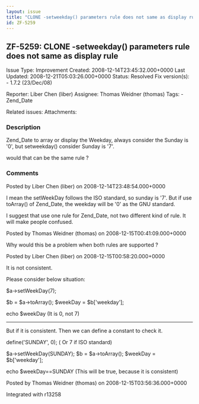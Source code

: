 ```yaml
---
layout: issue
title: "CLONE -setweekday() parameters rule does not same as display rule"
id: ZF-5259
---
```


ZF-5259: CLONE -setweekday() parameters rule does not same as display rule
--------------------------------------------------------------------------

 Issue Type: Improvement Created: 2008-12-14T23:45:32.000+0000 Last Updated: 2008-12-21T05:03:26.000+0000 Status: Resolved Fix version(s): - 1.7.2 (23/Dec/08)
 
 Reporter:  Liber Chen (liber)  Assignee:  Thomas Weidner (thomas)  Tags: - Zend\_Date
 
 Related issues: 
 Attachments: 
### Description

Zend\_Date to array or display the Weekday, always consider the Sunday is '0', but setweekday() consider Sunday is '7'.

would that can be the same rule ?

 

 

### Comments

Posted by Liber Chen (liber) on 2008-12-14T23:48:54.000+0000

I mean the setWeekDay follows the ISO standard, so sunday is '7'. But if use toArray() of Zend\_Date, the weekday will be '0' as the GNU standard.

I suggest that use one rule for Zend\_Date, not two different kind of rule. It will make people confused.

 

 

Posted by Thomas Weidner (thomas) on 2008-12-15T00:41:09.000+0000

Why would this be a problem when both rules are supported ?

 

 

Posted by Liber Chen (liber) on 2008-12-15T00:58:20.000+0000

It is not consistent.

Please consider below situation:

$a->setWeekDay(7);

$b = $a->toArray(); $weekDay = $b['weekday'];

echo $weekDay (It is 0, not 7)

- - - - - -

But if it is consistent. Then we can define a constant to check it.

define('SUNDAY', 0); ( Or 7 if ISO standard)

$a->setWeekDay(SUNDAY); $b = $a->toArray(); $weekDay = $b['weekday'];

echo $weekDay==SUNDAY (This will be true, because it is consistent)

 

 

Posted by Thomas Weidner (thomas) on 2008-12-15T03:56:36.000+0000

Integrated with r13258

 

 